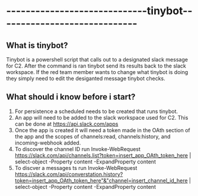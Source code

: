 # -----------------------------**tinybot**-----------------------------

## **What is tinybot?**

Tinybot is a powershell script that calls out to a designated slack message for C2. After the command is ran tinybot send its results back to the slack workspace. 
If the red team member wants to change what tinybot is doing they simply need to edit the desiganted message tinybot checks. 

## **What should i know before i start?**
1) For persistence a scheduled needs to be created that runs tinybot.  
2) An app will need to be added to the slack workspace used for C2. This can be done at https://api.slack.com/apps 
3) Once the app is created it will need a token made in the OAth section of the app and the scopes of channels:read, channels:history, and 
incoming-webhook added.
4) To discover the channel ID run Invoke-WebRequest https://slack.com/api/channels.list?token=insert_app_OAth_token_here | select-object -Property content -ExpandProperty content
5) To discver a messages ts run Invoke-WebRequest https://slack.com/api/converstation.history?token=insert_app_OAth_token_here"&"channel=insert_channel_id_here | select-object -Property content -ExpandProperty content
